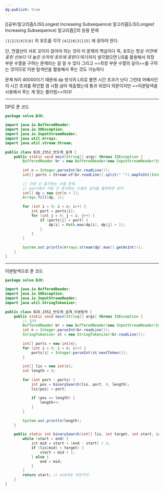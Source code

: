 ```yaml
---
dg-publish: true
---
```

[[공부/알고리즘/LIS(Longest Increasing Subsequence) 알고리즘\|LIS(Longest Increasing Subsequence) 알고리즘]]의 응용 문제

`|1|2|3|4|5|6|` 의 포트를 각각
`|4|2|6|3|1|5|` 에 꽂아야 한다

단, 연결선이 서로 꼬이지 않아야 하는 것이 이 문제의 핵심이다
즉, 포트는 항상 *이전에 꽂힌 선보다 더 높은 숫자의 포트에 꽂힌다*
여기까지 생각했으면 LIS를 활용해서 최장 부분 수열을 구하는 문제라는 걸 알 수 있다
그리고 ==최장 부분 수열의 길이==를 구하는 것이므로
이분 탐색만을 활용해서 푸는 것도 가능하다

문제 N이 40000이기 때문에 dp 방식의 LIS로 풀면 시간 초과가 난다
그런데 어째서인지 시간 초과를 확인할 겸 시험 삼아 제출했는데 통과 되었다
의문이지만 ==이분탐색을 사용해서 푸는 게 맞는 풀이법==이다!

---
DP로 푼 코드

```java
package solve.BJO;  
  
import java.io.BufferedReader;  
import java.io.IOException;  
import java.io.InputStreamReader;  
import java.util.Arrays;  
import java.util.stream.Stream;  
  
public class BJO_2352_반도체_설계 {  
    public static void main(String[] args) throws IOException {  
        BufferedReader br = new BufferedReader(new InputStreamReader(System.in));  
  
        int n = Integer.parseInt(br.readLine());  
        int[] ports = Stream.of(br.readLine().split(" ")).mapToInt(Integer::parseInt).toArray();  
  
        // 가장 긴 증가하는 수열 문제  
        // port에서 가장 긴 증가하는 수열의 길이를 출력하면 된다  
        int[] dp = new int[n + 1];  
        Arrays.fill(dp, 1);  
  
        for (int i = 0; i < n; i++) {  
            int port = ports[i];  
            for (int j = 0; j < i; j++) {  
                if (ports[j] < port) {  
                    dp[i] = Math.max(dp[i], dp[j] + 1);  
                }  
            }  
        }  
  
        System.out.println(Arrays.stream(dp).max().getAsInt());  
    }  
}
```

---
이분탐색으로 푼 코드

```java
package solve.BJO;  
  
import java.io.BufferedReader;  
import java.io.IOException;  
import java.io.InputStreamReader;  
import java.util.StringTokenizer;  
  
public class BJO_2352_반도체_설계_이분탐색 {  
    public static void main(String[] args) throws IOException {  
        // 입력  
        BufferedReader br = new BufferedReader(new InputStreamReader(System.in));  
        int n = Integer.parseInt(br.readLine());  
        StringTokenizer st = new StringTokenizer(br.readLine());  
  
        int[] ports = new int[n];  
        for (int i = 0; i < n; i++) {  
            ports[i] = Integer.parseInt(st.nextToken());  
        }  
  
        int[] lis = new int[n];  
        int length = 0;  
  
        for (int port : ports) {  
            int pos = binarySearch(lis, port, 0, length);  
            lis[pos] = port;  
  
            if (pos == length) {  
                length++;  
            }  
        }  
  
        System.out.println(length);  
    }  
  
    public static int binarySearch(int[] lis, int target, int start, int end) {  
        while (start < end) {  
            int mid = start + (end - start) / 2;  
            if (lis[mid] < target) {  
                start = mid + 1;  
            } else {  
                end = mid;  
            }  
        }  
        return start; // end여도 마찬가지  
    }  
}
```